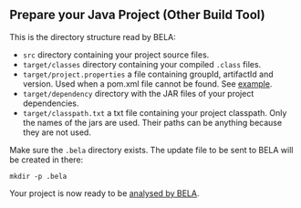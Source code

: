 ## Prepare your Java Project (Other Build Tool)

This is the directory structure read by BELA:

- `src` directory containing your project source files.
- `target/classes` directory containing your compiled `.class` files.
- `target/project.properties` a file containing groupId, artifactId and version. Used when a pom.xml file cannot be found. See [example](/updaters/reference/project.properties).
- `target/dependency` directory with the JAR files of your project dependencies.
- `target/classpath.txt` a txt file containing your project classpath. Only the names of the jars are used. Their paths can be anything because they are not used.

Make sure the `.bela` directory exists. The update file to be sent to BELA will be created in there:

`mkdir -p .bela`

Your project is now ready to be [analysed by BELA](/updaters/Java.md).
